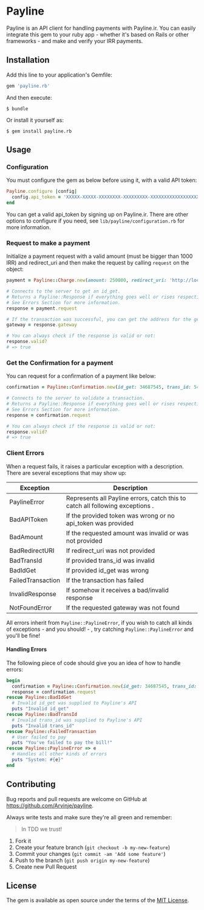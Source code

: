 # Payline

Payline is an API client for handling payments with Payline.ir. You can easily integrate this gem to your ruby app - whether it's based on Rails or other frameworks - and make and verify your IRR payments.

## Installation

Add this line to your application's Gemfile:

```ruby
gem 'payline.rb'
```

And then execute:

    $ bundle

Or install it yourself as:

    $ gem install payline.rb

## Usage

### Configuration

You must configure the gem as below before using it, with a valid API token:
```ruby
Payline.configure |config|
  config.api_token = 'XXXXX-XXXXX-XXXXXXXX-XXXXXXXXX-XXXXXXXXXXXXXXXXXXXXX'
end
```
You can get a valid api_token by signing up on Payline.ir.
There are other options to configure if you need, see `lib/payline/configuration.rb` for more information.

### Request to make a payment

Initialize a payment request with a valid amount (must be bigger than 1000 IRR) and redirect_uri and then make the request by calling `request` on the object:

```ruby
payment = Payline::Charge.new(amount: 250000, redirect_uri: 'http://localhost:3000/payment')

# Connects to the server to get an id_get.
# Returns a Payline::Response if everything goes well or rises respective error for the situation.
# See Errors Section for more information.
response = payment.request

# If the transaction was successful, you can get the address for the generated gateway:
gateway = response.gateway

# You can always check if the response is valid or not:
response.valid?
# => true
```

### Get the Confirmation for a payment

You can request for a confirmation of a payment like below:

```ruby
confirmation = Payline::Confirmation.new(id_get: 34687545, trans_id: 5463466)

# Connects to the server to validate a transaction.
# Returns a Payline::Response if everything goes well or rises respective error for the situation.
# See Errors Section for more information.
response = confirmation.request

# You can always check if the response is valid or not:
response.valid?
# => true
```

### Client Errors

When a request fails, it raises a particular exception with a description.
There are several exceptions that may show up:

| Exception | Description |
| --------- | ----------- |
| PaylineError | Represents all Payline errors, catch this to catch all following exceptions . |
| BadAPIToken | If the provided token was wrong or no api_token was provided |
| BadAmount | If the requested amount was invalid or was not provided |
| BadRedirectURI | If redirect_uri was not provided |
| BadTransId | If provided trans_id was invalid |
| BadIdGet | If provided id_get was wrong |
| FailedTransaction |  If the transaction has failed |
| InvalidResponse | If somehow it receives a bad/invalid response |
| NotFoundError | If the requested gateway was not found |

All errors inherit from ```Payline::PaylineError```, if you wish to catch all kinds of exceptions - and you should! - , try catching ```Payline::PaylineError``` and you'll be fine!

#### Handling Errors

The following piece of code should give you an idea of how to handle errors:

```ruby
begin
  confirmation = Payline::Confirmation.new(id_get: 34687545, trans_id: 5463466)
  response = confirmation.request
rescue Payline::BadIdGet
  # Invalid id_get was supplied to Payline's API
  puts "Invalid id_get"
rescue Payline::BadTransId
  # Invalid trans_id was supplied to Payline's API
  puts "Invalid trans_id"
rescue Payline::FailedTransaction
  # User failed to pay
  puts "You've failed to pay the bill!"
rescue Payline::PaylineError => e
  # Handles all other kinds of errors
  puts "System: #{e}"
end
```

## Contributing

Bug reports and pull requests are welcome on GitHub at https://github.com/Arvinje/payline.

Always write tests and make sure they're all green and remember:
> In TDD we trust!

1. Fork it
2. Create your feature branch (`git checkout -b my-new-feature`)
3. Commit your changes (`git commit -am 'Add some feature'`)
4. Push to the branch (`git push origin my-new-feature`)
5. Create new Pull Request

## License

The gem is available as open source under the terms of the [MIT License](http://opensource.org/licenses/MIT).

